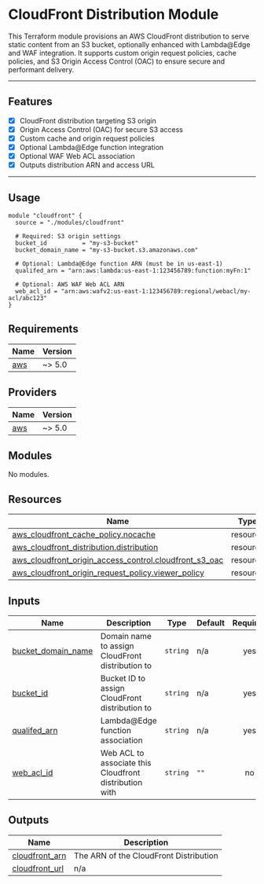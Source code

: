 # CloudFront Distribution Module

This Terraform module provisions an AWS CloudFront distribution to serve static content from an S3 bucket, optionally enhanced with Lambda@Edge and WAF integration. It supports custom origin request policies, cache policies, and S3 Origin Access Control (OAC) to ensure secure and performant delivery.

---

## Features

- [x] CloudFront distribution targeting S3 origin
- [x] Origin Access Control (OAC) for secure S3 access
- [x] Custom cache and origin request policies
- [x] Optional Lambda@Edge function integration
- [x] Optional WAF Web ACL association
- [x] Outputs distribution ARN and access URL

---

## Usage

```hcl
module "cloudfront" {
  source = "./modules/cloudfront"

  # Required: S3 origin settings
  bucket_id          = "my-s3-bucket"
  bucket_domain_name = "my-s3-bucket.s3.amazonaws.com"

  # Optional: Lambda@Edge function ARN (must be in us-east-1)
  qualifed_arn = "arn:aws:lambda:us-east-1:123456789:function:myFn:1"

  # Optional: AWS WAF Web ACL ARN
  web_acl_id = "arn:aws:wafv2:us-east-1:123456789:regional/webacl/my-acl/abc123"
}

```

<!-- BEGIN_TF_DOCS -->

## Requirements

| Name                                                   | Version |
| ------------------------------------------------------ | ------- |
| <a name="requirement_aws"></a> [aws](#requirement_aws) | ~> 5.0  |

## Providers

| Name                                             | Version |
| ------------------------------------------------ | ------- |
| <a name="provider_aws"></a> [aws](#provider_aws) | ~> 5.0  |

## Modules

No modules.

## Resources

| Name                                                                                                                                                                   | Type     |
| ---------------------------------------------------------------------------------------------------------------------------------------------------------------------- | -------- |
| [aws_cloudfront_cache_policy.nocache](https://registry.terraform.io/providers/hashicorp/aws/latest/docs/resources/cloudfront_cache_policy)                             | resource |
| [aws_cloudfront_distribution.distribution](https://registry.terraform.io/providers/hashicorp/aws/latest/docs/resources/cloudfront_distribution)                        | resource |
| [aws_cloudfront_origin_access_control.cloudfront_s3_oac](https://registry.terraform.io/providers/hashicorp/aws/latest/docs/resources/cloudfront_origin_access_control) | resource |
| [aws_cloudfront_origin_request_policy.viewer_policy](https://registry.terraform.io/providers/hashicorp/aws/latest/docs/resources/cloudfront_origin_request_policy)     | resource |

## Inputs

| Name                                                                                    | Description                                            | Type     | Default | Required |
| --------------------------------------------------------------------------------------- | ------------------------------------------------------ | -------- | ------- | :------: |
| <a name="input_bucket_domain_name"></a> [bucket_domain_name](#input_bucket_domain_name) | Domain name to assign CloudFront distribution to       | `string` | n/a     |   yes    |
| <a name="input_bucket_id"></a> [bucket_id](#input_bucket_id)                            | Bucket ID to assign CloudFront distribution to         | `string` | n/a     |   yes    |
| <a name="input_qualifed_arn"></a> [qualifed_arn](#input_qualifed_arn)                   | Lambda@Edge function association                       | `string` | n/a     |   yes    |
| <a name="input_web_acl_id"></a> [web_acl_id](#input_web_acl_id)                         | Web ACL to associate this Cloudfront distribution with | `string` | `""`    |    no    |

## Outputs

| Name                                                                          | Description                            |
| ----------------------------------------------------------------------------- | -------------------------------------- |
| <a name="output_cloudfront_arn"></a> [cloudfront_arn](#output_cloudfront_arn) | The ARN of the CloudFront Distribution |
| <a name="output_cloudfront_url"></a> [cloudfront_url](#output_cloudfront_url) | n/a                                    |

<!-- END_TF_DOCS -->
